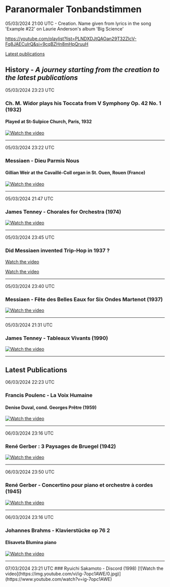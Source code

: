 #  Paranormaler Tonbandstimmen

05/03/2024 21:00 UTC - Creation. Name given from lyrics in the song 'Example #22' on Laurie Anderson's album 'Big Science'

https://youtube.com/playlist?list=PLNDXDJtQAOan29T32ZIcV-Fq8JAECulrQ&si=9cqBZHn8mHpQruuH


[Latest publications](#-latest-publications)


## History - *A journey starting from the creation to the latest publications*


05/03/2024 23:23 UTC 
### Ch. M. Widor plays his Toccata from V Symphony Op. 42 No. 1 (1932)
#### Played at St-Sulpice Church, Paris, 1932
[![Watch the video](https://img.youtube.com/vi/J8vz1D_L_OE/0.jpg)](https://www.youtube.com/watch?v=J8vz1D_L_OE)

<hr/>


05/03/2024 23:22 UTC 
### Messiaen - Dieu Parmis Nous
#### Gillian Weir at the Cavaillé-Coll organ in St. Ouen, Rouen (France)

[![Watch the video](https://img.youtube.com/vi/1wZnq7S3LPg/0.jpg)](https://www.youtube.com/watch?v=1wZnq7S3LPg)


<hr/>

05/03/2024 21:47 UTC 
### James Tenney - Chorales for Orchestra (1974)
[![Watch the video](https://img.youtube.com/vi/a8-qQnwgaO8/maxresdefault.jpg)](https://youtu.be/a8-qQnwgaO8?si=Nl1xa1sLTA4yu4nQ)
<hr/>

05/03/2024 23:45 UTC 
### Did Messiaen invented Trip-Hop in 1937 ?
[Watch the video](https://youtu.be/ooLBuCmV3Vw?si=TVGzjwX64KqszO_r&t=1032)

[Watch the video](https://youtu.be/ooLBuCmV3Vw?si=WLwqNK9MYJzJIhrb&t=440)

<hr/>

05/03/2024 23:40 UTC 
### Messiaen - Fête des Belles Eaux for Six Ondes Martenot (1937)
[![Watch the video](https://img.youtube.com/vi/ooLBuCmV3Vw/0.jpg)](https://www.youtube.com/watch?v=ooLBuCmV3Vw)

<hr/>



05/03/2024 21:31 UTC 

### James Tenney - Tableaux Vivants (1990)
[![Watch the video](https://img.youtube.com/vi/G6OvGAXBtJU/maxresdefault.jpg)](https://youtu.be/G6OvGAXBtJU?si=CI9TAxjye2qTVBzK)

<hr/>

## <a id="my-header"> Latest Publications

06/03/2024 22:23 UTC 
### Francis Poulenc - La Voix Humaine 
#### Denise Duval, cond. Georges Prêtre (1959)
[![Watch the video](https://img.youtube.com/vi/nJepq2yAnpE/0.jpg)](https://www.youtube.com/watch?v=nJepq2yAnpE)

<hr/>

06/03/2024 23:16 UTC 
### René Gerber : 3 Paysages de Bruegel (1942)
[![Watch the video](https://img.youtube.com/vi/zarGjtydLbM/maxresdefault.jpg)](https://youtu.be/zarGjtydLbM?si=nRxL2hn87REGv7x-)

<hr/>

06/03/2024 23:50 UTC
### René Gerber - Concertino pour piano et orchestre à cordes (1945)
[![Watch the video](https://img.youtube.com/vi/aV5COkw1JeA/0.jpg)](https://www.youtube.com/watch?v=aV5COkw1JeA)

<hr/>

06/03/2024 23:16 UTC 
### Johannes Brahms - Klavierstücke op 76 2
#### Elisaveta Blumina piano
[![Watch the video](https://img.youtube.com/vi/CmVpgTUrJSA/maxresdefault.jpg)](https://youtu.be/CmVpgTUrJSA?si=7RMhmBFl-QR7Tb0v)

<hr/>
07/03/2024 23:21 UTC 
### Ryuichi Sakamoto - Discord (1998)
[![Watch the video](https://img.youtube.com/vi/ig-7opc1AWE/0.jpg)](https://www.youtube.com/watch?v=ig-7opc1AWE)


